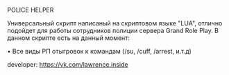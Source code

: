 POLICE HELPER

Универсальный скрипт написаный на скриптовом языке "LUA", отлично подойдет для работы сотрудников полиции сервера Grand Role Play.
В данном скрипте есть на данный момент:

• Все виды РП отыгровок к командам (/su, /cuff, /arrest, и.т.д)

developer: 
https://vk.com/lawrence.inside
